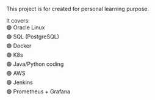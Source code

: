 This project is for created for personal learning purpose. 

It covers:
<br>🟢 Oracle Linux
<br>🟢 SQL (PostgreSQL)
<br>🟢 Docker
<br>🟢 K8s
<br>🟢 Java/Python coding
<br>🟢 AWS
<br>🟢 Jenkins
<br>🟢 Prometheus + Grafana
